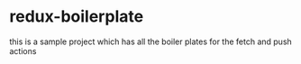 # redux-boilerplate
this is a sample project which has all the boiler plates for the fetch and push actions
